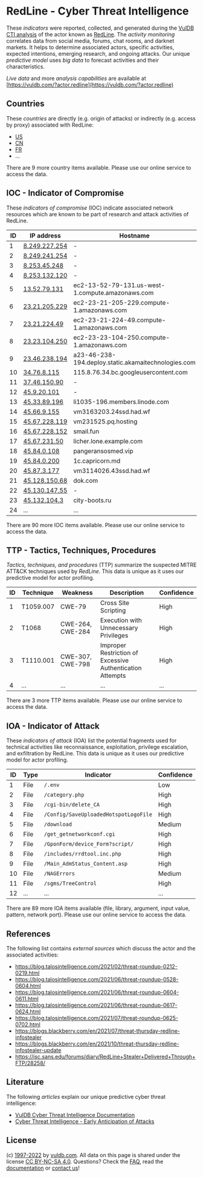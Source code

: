# RedLine - Cyber Threat Intelligence

These _indicators_ were reported, collected, and generated during the [VulDB CTI analysis](https://vuldb.com/?kb.cti) of the actor known as [RedLine](https://vuldb.com/?actor.redline). The _activity monitoring_ correlates data from social media, forums, chat rooms, and darknet markets. It helps to determine associated actors, specific activities, expected intentions, emerging research, and ongoing attacks. Our unique _predictive model_ uses _big data_ to forecast activities and their characteristics.

_Live data_ and more _analysis capabilities_ are available at [https://vuldb.com/?actor.redline](https://vuldb.com/?actor.redline)

## Countries

These _countries_ are directly (e.g. origin of attacks) or indirectly (e.g. access by proxy) associated with RedLine:

* [US](https://vuldb.com/?country.us)
* [CN](https://vuldb.com/?country.cn)
* [FR](https://vuldb.com/?country.fr)
* ...

There are 9 more country items available. Please use our online service to access the data.

## IOC - Indicator of Compromise

These _indicators of compromise_ (IOC) indicate associated network resources which are known to be part of research and attack activities of RedLine.

ID | IP address | Hostname | Campaign | Confidence
-- | ---------- | -------- | -------- | ----------
1 | [8.249.227.254](https://vuldb.com/?ip.8.249.227.254) | - | - | High
2 | [8.249.241.254](https://vuldb.com/?ip.8.249.241.254) | - | - | High
3 | [8.253.45.248](https://vuldb.com/?ip.8.253.45.248) | - | - | High
4 | [8.253.132.120](https://vuldb.com/?ip.8.253.132.120) | - | - | High
5 | [13.52.79.131](https://vuldb.com/?ip.13.52.79.131) | ec2-13-52-79-131.us-west-1.compute.amazonaws.com | - | Medium
6 | [23.21.205.229](https://vuldb.com/?ip.23.21.205.229) | ec2-23-21-205-229.compute-1.amazonaws.com | - | Medium
7 | [23.21.224.49](https://vuldb.com/?ip.23.21.224.49) | ec2-23-21-224-49.compute-1.amazonaws.com | - | Medium
8 | [23.23.104.250](https://vuldb.com/?ip.23.23.104.250) | ec2-23-23-104-250.compute-1.amazonaws.com | - | Medium
9 | [23.46.238.194](https://vuldb.com/?ip.23.46.238.194) | a23-46-238-194.deploy.static.akamaitechnologies.com | - | High
10 | [34.76.8.115](https://vuldb.com/?ip.34.76.8.115) | 115.8.76.34.bc.googleusercontent.com | - | Medium
11 | [37.46.150.90](https://vuldb.com/?ip.37.46.150.90) | - | - | High
12 | [45.9.20.101](https://vuldb.com/?ip.45.9.20.101) | - | - | High
13 | [45.33.89.196](https://vuldb.com/?ip.45.33.89.196) | li1035-196.members.linode.com | - | High
14 | [45.66.9.155](https://vuldb.com/?ip.45.66.9.155) | vm3163203.24ssd.had.wf | - | High
15 | [45.67.228.119](https://vuldb.com/?ip.45.67.228.119) | vm231525.pq.hosting | - | High
16 | [45.67.228.152](https://vuldb.com/?ip.45.67.228.152) | smail.fun | - | High
17 | [45.67.231.50](https://vuldb.com/?ip.45.67.231.50) | licher.lone.example.com | - | High
18 | [45.84.0.108](https://vuldb.com/?ip.45.84.0.108) | pangeransosmed.vip | - | High
19 | [45.84.0.200](https://vuldb.com/?ip.45.84.0.200) | 1c.capricorn.md | - | High
20 | [45.87.3.177](https://vuldb.com/?ip.45.87.3.177) | vm3114026.43ssd.had.wf | - | High
21 | [45.128.150.68](https://vuldb.com/?ip.45.128.150.68) | dok.com | - | High
22 | [45.130.147.55](https://vuldb.com/?ip.45.130.147.55) | - | - | High
23 | [45.132.104.3](https://vuldb.com/?ip.45.132.104.3) | city-boots.ru | - | High
24 | ... | ... | ... | ...

There are 90 more IOC items available. Please use our online service to access the data.

## TTP - Tactics, Techniques, Procedures

_Tactics, techniques, and procedures_ (TTP) summarize the suspected MITRE ATT&CK techniques used by _RedLine_. This data is unique as it uses our predictive model for actor profiling.

ID | Technique | Weakness | Description | Confidence
-- | --------- | -------- | ----------- | ----------
1 | T1059.007 | CWE-79 | Cross Site Scripting | High
2 | T1068 | CWE-264, CWE-284 | Execution with Unnecessary Privileges | High
3 | T1110.001 | CWE-307, CWE-798 | Improper Restriction of Excessive Authentication Attempts | High
4 | ... | ... | ... | ...

There are 3 more TTP items available. Please use our online service to access the data.

## IOA - Indicator of Attack

These _indicators of attack_ (IOA) list the potential fragments used for technical activities like reconnaissance, exploitation, privilege escalation, and exfiltration by RedLine. This data is unique as it uses our predictive model for actor profiling.

ID | Type | Indicator | Confidence
-- | ---- | --------- | ----------
1 | File | `/.env` | Low
2 | File | `/category.php` | High
3 | File | `/cgi-bin/delete_CA` | High
4 | File | `/Config/SaveUploadedHotspotLogoFile` | High
5 | File | `/download` | Medium
6 | File | `/get_getnetworkconf.cgi` | High
7 | File | `/GponForm/device_Form?script/` | High
8 | File | `/includes/rrdtool.inc.php` | High
9 | File | `/Main_AdmStatus_Content.asp` | High
10 | File | `/NAGErrors` | Medium
11 | File | `/sgms/TreeControl` | High
12 | ... | ... | ...

There are 89 more IOA items available (file, library, argument, input value, pattern, network port). Please use our online service to access the data.

## References

The following list contains _external sources_ which discuss the actor and the associated activities:

* https://blog.talosintelligence.com/2021/02/threat-roundup-0212-0219.html
* https://blog.talosintelligence.com/2021/06/threat-roundup-0528-0604.html
* https://blog.talosintelligence.com/2021/06/threat-roundup-0604-0611.html
* https://blog.talosintelligence.com/2021/06/threat-roundup-0617-0624.html
* https://blog.talosintelligence.com/2021/07/threat-roundup-0625-0702.html
* https://blogs.blackberry.com/en/2021/07/threat-thursday-redline-infostealer
* https://blogs.blackberry.com/en/2021/10/threat-thursday-redline-infostealer-update
* https://isc.sans.edu/forums/diary/RedLine+Stealer+Delivered+Through+FTP/28258/

## Literature

The following _articles_ explain our unique predictive cyber threat intelligence:

* [VulDB Cyber Threat Intelligence Documentation](https://vuldb.com/?kb.cti)
* [Cyber Threat Intelligence - Early Anticipation of Attacks](https://www.scip.ch/en/?labs.20201022)

## License

(c) [1997-2022](https://vuldb.com/?kb.changelog) by [vuldb.com](https://vuldb.com/?kb.about). All data on this page is shared under the license [CC BY-NC-SA 4.0](https://creativecommons.org/licenses/by-nc-sa/4.0/). Questions? Check the [FAQ](https://vuldb.com/?kb.faq), read the [documentation](https://vuldb.com/?kb) or [contact us](https://vuldb.com/?contact)!
